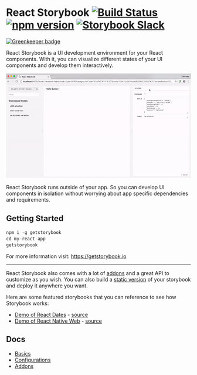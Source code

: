 # React Storybook [![Build Status](https://travis-ci.org/storybooks/react-storybook.svg?branch=master)](https://travis-ci.org/storybooks/react-storybook) [![npm version](https://badge.fury.io/js/%40kadira%2Fstorybook.svg)](https://badge.fury.io/js/%40kadira%2Fstorybook) [![Storybook Slack](https://storybooks-slackin.herokuapp.com/badge.svg)](https://storybooks-slackin.herokuapp.com/)

[![Greenkeeper badge](https://badges.greenkeeper.io/storybooks/react-storybook.svg)](https://greenkeeper.io/)

React Storybook is a UI development environment for your React components. With it, you can visualize different states of your UI components and develop them interactively.

![React Storybook Screenshot](docs/demo.gif)

React Storybook runs outside of your app. So you can develop UI components in isolation without worrying about app specific dependencies and requirements.

## Getting Started

```js
npm i -g getstorybook
cd my-react-app
getstorybook
```

For more information visit: https://getstorybook.io

---

React Storybook also comes with a lot of [addons](https://getstorybook.io/docs/addons/introduction) and a great API to customize as you wish. You can also build a [static version](https://getstorybook.io/docs/basics/exporting-storybook) of your storybook and deploy it anywhere you want.

Here are some featured storybooks that you can reference to see how Storybook works:

  * [Demo of React Dates](http://airbnb.io/react-dates/) - [source](https://github.com/airbnb/react-dates)
  * [Demo of React Native Web](http://necolas.github.io/react-native-web/storybook/) - [source](https://github.com/necolas/react-native-web)

## Docs

* [Basics](https://getstorybook.io/docs/basics/introduction)
* [Configurations](https://getstorybook.io/docs/configurations/default-config)
* [Addons](https://getstorybook.io/docs/addons/introduction)
